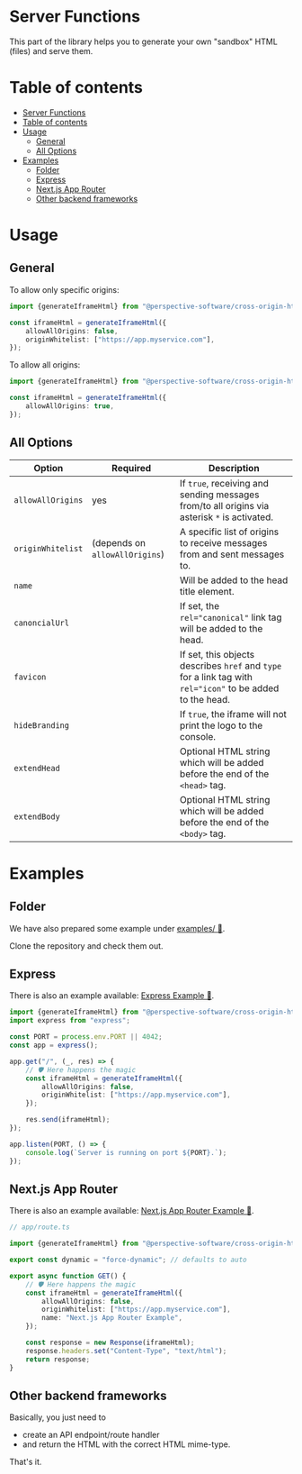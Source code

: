 # Server Functions

This part of the library helps you to generate your own "sandbox"
HTML (files) and serve them.

# Table of contents

<!-- TOC -->
* [Server Functions](#server-functions)
* [Table of contents](#table-of-contents)
* [Usage](#usage)
  * [General](#general)
  * [All Options](#all-options)
* [Examples](#examples)
  * [Folder](#folder)
  * [Express](#express)
  * [Next.js App Router](#nextjs-app-router)
  * [Other backend frameworks](#other-backend-frameworks)
<!-- TOC -->

# Usage

## General

To allow only specific origins:

```typescript
import {generateIframeHtml} from "@perspective-software/cross-origin-html-embed";

const iframeHtml = generateIframeHtml({
    allowAllOrigins: false,
    originWhitelist: ["https://app.myservice.com"],
});
```

To allow all origins:

```typescript
import {generateIframeHtml} from "@perspective-software/cross-origin-html-embed";

const iframeHtml = generateIframeHtml({
    allowAllOrigins: true,
});
```

## All Options

| Option            | Required                       | Description                                                                                                |
|-------------------|--------------------------------|------------------------------------------------------------------------------------------------------------|
| `allowAllOrigins` | yes                            | If `true`, receiving and sending messages from/to all origins via asterisk `*` is activated.               |
| `originWhitelist` | (depends on `allowAllOrigins`) | A specific list of origins to receive messages from and sent messages to.                                  |
| `name`            |                                | Will be added to the head title element.                                                                   |
| `canoncialUrl`    |                                | If set, the `rel="canonical"` link tag will be added to the head.                                          |
| `favicon`         |                                | If set, this objects describes `href` and `type` for a link tag with `rel="icon"` to be added to the head. |
| `hideBranding`    |                                | If `true`, the iframe will not print the logo to the console.                                              |
| `extendHead`      |                                | Optional HTML string which will be added before the end of the `<head>` tag.                               |
| `extendBody`      |                                | Optional HTML string which will be added before the end of the `<body>` tag.                               |

# Examples

## Folder

We have also prepared some example under [examples/ 🔗](./examples/).

Clone the repository and check them out.

## Express

There is also an example available: [Express Example 🔗](./examples/express).

```typescript
import {generateIframeHtml} from "@perspective-software/cross-origin-html-embed";
import express from "express";

const PORT = process.env.PORT || 4042;
const app = express();

app.get("/", (_, res) => {
    // 🛡️ Here happens the magic
    const iframeHtml = generateIframeHtml({
        allowAllOrigins: false,
        originWhitelist: ["https://app.myservice.com"],
    });

    res.send(iframeHtml);
});

app.listen(PORT, () => {
    console.log(`Server is running on port ${PORT}.`);
});
```

## Next.js App Router

There is also an example available: [Next.js App Router Example 🔗](./examples/nextjs-app-router).

```typescript
// app/route.ts

import {generateIframeHtml} from "@perspective-software/cross-origin-html-embed";

export const dynamic = "force-dynamic"; // defaults to auto

export async function GET() {
    // 🛡️ Here happens the magic
    const iframeHtml = generateIframeHtml({
        allowAllOrigins: false,
        originWhitelist: ["https://app.myservice.com"],
        name: "Next.js App Router Example",
    });

    const response = new Response(iframeHtml);
    response.headers.set("Content-Type", "text/html");
    return response;
}
```

## Other backend frameworks

Basically, you just need to

- create an API endpoint/route handler
- and return the HTML with the correct HTML mime-type.

That's it.
